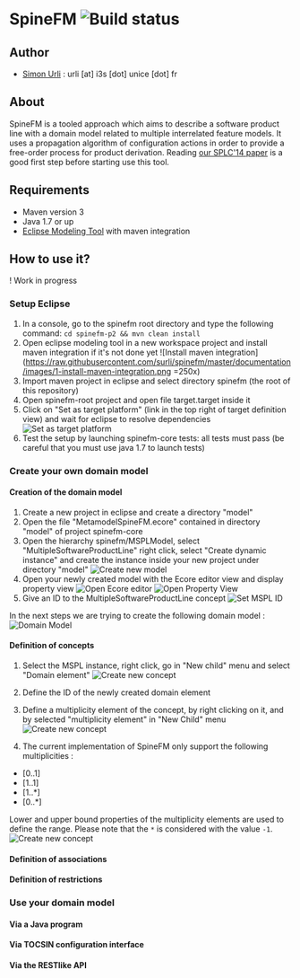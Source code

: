 SpineFM ![Build status](https://travis-ci.org/surli/spinefm.svg?branch=master)
=======

## Author

* [Simon Urli](http://simonurli.fr) : urli [at] i3s [dot] unice [dot] fr 

## About 

SpineFM is a tooled approach which aims to describe a software product line with a domain model related to multiple interrelated feature models. It uses a propagation algorithm of configuration actions in order to provide a free-order process for product derivation. 
Reading [our SPLC'14 paper](https://hal.archives-ouvertes.fr/hal-01023553/document) is a good first step before starting use this tool.

## Requirements 

* Maven version 3
* Java 1.7 or up
* [Eclipse Modeling Tool](https://eclipse.org/modeling/) with maven integration

## How to use it? 

! Work in progress

### Setup Eclipse 

1. In a console, go to the spinefm root directory and type the following command: `cd spinefm-p2 && mvn clean install`
2. Open eclipse modeling tool in a new workspace project and install maven integration if it's not done yet
![Install maven integration](https://raw.githubusercontent.com/surli/spinefm/master/documentation/images/1-install-maven-integration.png =250x)
3. Import maven project in eclipse and select directory spinefm (the root of this repository)
4. Open spinefm-root project and open file target.target inside it
5. Click on "Set as target platform" (link in the top right of target definition view) and wait for eclipse to resolve dependencies
![Set as target platform](https://raw.githubusercontent.com/surli/spinefm/master/documentation/images/2-set-target-platform.png)
6. Test the setup by launching spinefm-core tests: all tests must pass (be careful that you must use java 1.7 to launch tests)

### Create your own domain model

#### Creation of the domain model

1. Create a new project in eclipse and create a directory "model"
2. Open the file "MetamodelSpineFM.ecore" contained in directory "model" of project spinefm-core
3. Open the hierarchy spinefm/MSPLModel, select "MultipleSoftwareProductLine" right click, select "Create dynamic instance" and create the instance inside your new project under directory "model"
![Create new model](https://raw.githubusercontent.com/surli/spinefm/master/documentation/images/3-start-domain-model.png)
4. Open your newly created model with the Ecore editor view and display property view
![Open Ecore editor](https://raw.githubusercontent.com/surli/spinefm/master/documentation/images/4-open-ecore-editor.png)
![Open Property View](https://raw.githubusercontent.com/surli/spinefm/master/documentation/images/5-open-property-view.png)
5. Give an ID to the MultipleSoftwareProductLine concept 
![Set MSPL ID](https://raw.githubusercontent.com/surli/spinefm/master/documentation/images/6-set-mspl-id.png)

In the next steps we are trying to create the following domain model : 
![Domain Model](https://raw.githubusercontent.com/surli/spinefm/master/documentation/images/domain-model.png)


#### Definition of concepts

1. Select the MSPL instance, right click, go in "New child" menu and select "Domain element"
![Create new concept](https://raw.githubusercontent.com/surli/spinefm/master/documentation/images/7-create-concept.png)

2. Define the ID of the newly created domain element

3. Define a multiplicity element of the concept, by right clicking on it, and by selected "multiplicity element" in "New Child" menu
![Create new concept](https://raw.githubusercontent.com/surli/spinefm/master/documentation/images/8-create-concept-multiplicity.png)

4. The current implementation of SpineFM only support the following multiplicities : 
* [0..1]
* [1..1]
* [1..*]
* [0..*]

Lower and upper bound properties of the multiplicity elements are used to define the range. 
Please note that the `*` is considered with the value `-1`. 
![Create new concept](https://raw.githubusercontent.com/surli/spinefm/master/documentation/images/9-define-concept-multiplicity.png)


#### Definition of associations

#### Definition of restrictions

### Use your domain model

#### Via a Java program

#### Via TOCSIN configuration interface

#### Via the RESTlike API 

